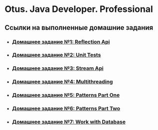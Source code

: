# Otus. Java Developer. Professional

## Ссылки на выполненные домашние задания

* ### [Домашнее задание №1: Reflection Api](homework-01-reflection-api/README.md)
* ### [Домашнее задание №2: Unit Tests](homework-02-unut-tests/README.md)
* ### [Домашнее задание №3: Stream Api](homework-03-stream-api/README.md)
* ### [Домашнее задание №4: Multithreading](homework-04-multithreading/README.md)
* ### [Домашнее задание №5: Patterns Part One](homework-05-patterns-part-one/README.md)
* ### [Домашнее задание №6: Patterns Part Two](homework-06-patterns-part-two/README.md)
* ### [Домашнее задание №7: Work with Database](homework-07-work-with-database/README.md)